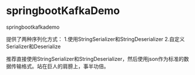 # springbootKafkaDemo
springbootkafkademo

提供了两种序列化方式：
1.使用StringSerializer和StringDeserializer
2.自定义Serializer和Deserialize

推荐直接使用StringSerializer和StringDeserializer，然后使用json作为标准的数据传输格式。站在巨人的肩膀上，事半功倍。
